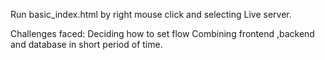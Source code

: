 Run basic_index.html by right mouse click and selecting Live server.

Challenges faced: Deciding how to set flow
                  Combining frontend ,backend and database in short period of time.
